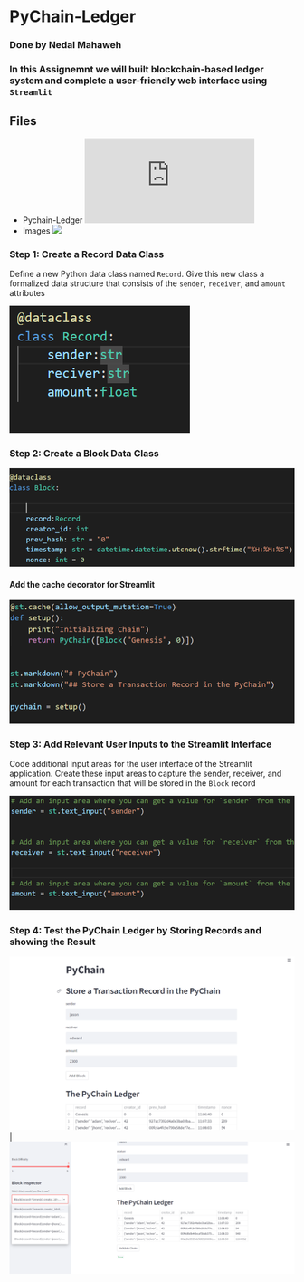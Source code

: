 # PyChain-Ledger

### Done by Nedal Mahaweh 
### In this Assignemnt we will built blockchain-based ledger system and complete a user-friendly web interface using ` Streamlit ` 


## Files
* Pychain-Ledger ![](https://github.com/malkawenedal/PyChain-Ledger/blob/main/pychain.py)
* Images ![](https://github.com/malkawenedal/PyChain-Ledger/tree/main/Images)

### Step 1: Create a Record Data Class

Define a new Python data class named `Record`. Give this new class a formalized data structure that consists of the `sender`, `receiver`, and `amount` attributes 

![](Images/record_class.png)

### Step 2:  Create a Block Data Class
![](Images/block_class.png)



#### Add the cache decorator for Streamlit
![](Images/cache_code.png)



### Step 3: Add Relevant User Inputs to the Streamlit Interface

Code additional input areas for the user interface of the Streamlit application. Create these input areas to capture the sender, receiver, and amount for each transaction that will be  stored in the `Block` record

![](Images/user_input.png)


### Step 4: Test the PyChain Ledger by Storing Records and showing the Result 

![](Images/pychain_1.png) | ![](Images/pychain_2.png)




